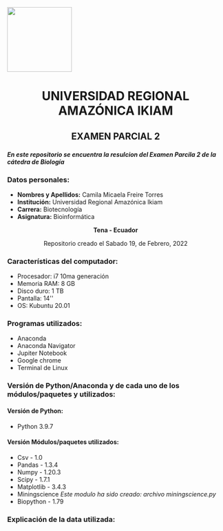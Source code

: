 <img src="https://www.agua.imdea.org/sites/default/files/images/news/2016-11/logo_ikiam.png" width="150">

# <p align="center">UNIVERSIDAD REGIONAL AMAZÓNICA IKIAM</p> 

## <p align="center">EXAMEN PARCIAL 2</p>

***En este repositorio se encuentra la resulcion del Examen Parcila 2 de la cátedra de Biología***

### Datos personales:

- **Nombres y Apellidos:** Camila Micaela Freire Torres
- **Institución:** Universidad Regional Amazónica Ikiam
- **Carrera:** Biotecnología
- **Asignatura:** Bioinformática 

**<p align="center"> Tena - Ecuador</p>**

<p align="center"> Repositorio creado el Sabado 19, de Febrero, 2022</p>
 
### Características del computador:

- Procesador: i7 10ma generación 
- Memoria RAM: 8 GB
- Disco duro: 1 TB
- Pantalla: 14''
- OS: Kubuntu 20.01

### Programas utilizados:

- Anaconda
- Anaconda Navigator 
- Jupiter Notebook
- Google chrome
- Terminal de Linux

### Versión de Python/Anaconda y de cada uno de los módulos/paquetes y utilizados:

#### **Versión de Python:** 
- Python 3.9.7
#### **Versión Módulos/paquetes utilizados:**
 - Csv - 1.0
 - Pandas - 1.3.4
 - Numpy - 1.20.3
 - Scipy - 1.7.1
 - Matplotlib - 3.4.3 
 - Miningscience *Este modulo ha sido creado: archivo miningscience.py*
 - Biopython - 1.79
### Explicación de la data utilizada:


